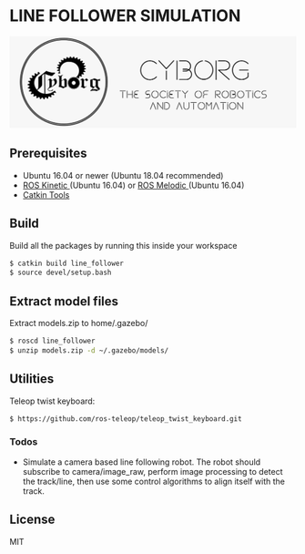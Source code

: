# LINE FOLLOWER SIMULATION
![](../images/logo.jpg)

## Prerequisites
- Ubuntu 16.04 or newer (Ubuntu 18.04 recommended)
- [ROS Kinetic ](http://wiki.ros.org/kinetic/Installation/Ubuntu) (Ubuntu 16.04) or [ROS Melodic ](http://wiki.ros.org/melodic/Installation/Ubuntu) (Ubuntu 16.04)
- [Catkin Tools](https://catkin-tools.readthedocs.io/en/latest/installing.html)


## Build
Build all the packages by running this inside your workspace
```sh
$ catkin build line_follower
$ source devel/setup.bash
```

## Extract model files
Extract models.zip to home/.gazebo/
```sh
$ roscd line_follower
$ unzip models.zip -d ~/.gazebo/models/
```

## Utilities
Teleop twist keyboard:
```sh
$ https://github.com/ros-teleop/teleop_twist_keyboard.git
```

### Todos

 - Simulate a camera based line following robot. The robot should subscribe to camera/image_raw, perform image processing to detect the track/line, then use some control algorithms to align itself with the track.

License
----

MIT

